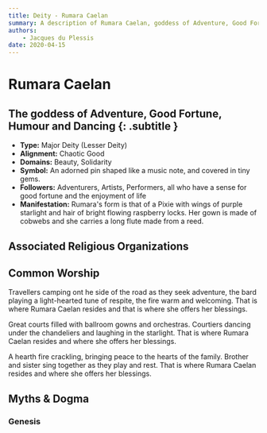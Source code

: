 ```yaml
---
title: Deity - Rumara Caelan
summary: A description of Rumara Caelan, goddess of Adventure, Good Fortune, Humour and Dancing.
authors:
    - Jacques du Plessis
date: 2020-04-15
---
```

# Rumara Caelan
## The goddess of Adventure, Good Fortune, Humour and Dancing {: .subtitle }

* **Type:** Major Deity (Lesser Deity)
* **Alignment:** Chaotic Good
* **Domains:** Beauty, Solidarity
* **Symbol:** An adorned pin shaped like a music note, and covered in tiny gems.
* **Followers:** Adventurers, Artists, Performers, all who have a sense for good fortune and the enjoyment of life
* **Manifestation:** Rumara's form is that of a Pixie with wings of purple starlight and hair of bright flowing raspberry locks.  Her gown is made of cobwebs and she carries a long flute made from a reed.

## Associated Religious Organizations

## Common Worship
Travellers camping ont he side of the road as they seek adventure, the bard playing a light-hearted tune of respite, the fire warm and welcoming.  That is where Rumara Caelan resides and that is where she offers her blessings.

Great courts filled with ballroom gowns and orchestras. Courtiers dancing under the chandeliers and laughing in the starlight. That is where Rumara Caelan resides and where she offers her blessings.

A hearth fire crackling, bringing peace to the hearts of the family. Brother and sister sing together as they play and rest. That is where Rumara Caelan resides and where she offers her blessings.

## Myths & Dogma
### Genesis